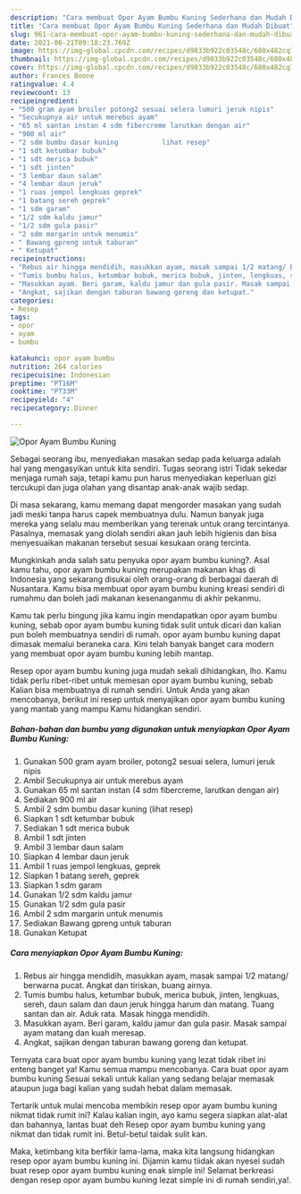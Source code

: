 ```yaml
---
description: "Cara membuat Opor Ayam Bumbu Kuning Sederhana dan Mudah Dibuat"
title: "Cara membuat Opor Ayam Bumbu Kuning Sederhana dan Mudah Dibuat"
slug: 961-cara-membuat-opor-ayam-bumbu-kuning-sederhana-dan-mudah-dibuat
date: 2021-06-21T09:18:23.769Z
image: https://img-global.cpcdn.com/recipes/d9833b922c03548c/680x482cq70/opor-ayam-bumbu-kuning-foto-resep-utama.jpg
thumbnail: https://img-global.cpcdn.com/recipes/d9833b922c03548c/680x482cq70/opor-ayam-bumbu-kuning-foto-resep-utama.jpg
cover: https://img-global.cpcdn.com/recipes/d9833b922c03548c/680x482cq70/opor-ayam-bumbu-kuning-foto-resep-utama.jpg
author: Frances Boone
ratingvalue: 4.4
reviewcount: 13
recipeingredient:
- "500 gram ayam broiler potong2 sesuai selera lumuri jeruk nipis"
- "Secukupnya air untuk merebus ayam"
- "65 ml santan instan 4 sdm fibercreme larutkan dengan air"
- "900 ml air"
- "2 sdm bumbu dasar kuning           lihat resep"
- "1 sdt ketumbar bubuk"
- "1 sdt merica bubuk"
- "1 sdt jinten"
- "3 lembar daun salam"
- "4 lembar daun jeruk"
- "1 ruas jempol lengkuas geprek"
- "1 batang sereh geprek"
- "1 sdm garam"
- "1/2 sdm kaldu jamur"
- "1/2 sdm gula pasir"
- "2 sdm margarin untuk menumis"
- " Bawang gpreng untuk taburan"
- " Ketupat"
recipeinstructions:
- "Rebus air hingga mendidih, masukkan ayam, masak sampai 1/2 matang/ berwarna pucat. Angkat dan tiriskan, buang airnya."
- "Tumis bumbu halus, ketumbar bubuk, merica bubuk, jinten, lengkuas, sereh, daun salam dan daun jeruk hingga harum dan matang. Tuang santan dan air. Aduk rata. Masak hingga mendidih."
- "Masukkan ayam. Beri garam, kaldu jamur dan gula pasir. Masak sampai ayam matang dan kuah meresap."
- "Angkat, sajikan dengan taburan bawang goreng dan ketupat."
categories:
- Resep
tags:
- opor
- ayam
- bumbu

katakunci: opor ayam bumbu 
nutrition: 264 calories
recipecuisine: Indonesian
preptime: "PT16M"
cooktime: "PT33M"
recipeyield: "4"
recipecategory: Dinner

---
```



![Opor Ayam Bumbu Kuning](https://img-global.cpcdn.com/recipes/d9833b922c03548c/680x482cq70/opor-ayam-bumbu-kuning-foto-resep-utama.jpg)

Sebagai seorang ibu, menyediakan masakan sedap pada keluarga adalah hal yang mengasyikan untuk kita sendiri. Tugas seorang istri Tidak sekedar menjaga rumah saja, tetapi kamu pun harus menyediakan keperluan gizi tercukupi dan juga olahan yang disantap anak-anak wajib sedap.

Di masa  sekarang, kamu memang dapat mengorder masakan yang sudah jadi meski tanpa harus capek membuatnya dulu. Namun banyak juga mereka yang selalu mau memberikan yang terenak untuk orang tercintanya. Pasalnya, memasak yang diolah sendiri akan jauh lebih higienis dan bisa menyesuaikan makanan tersebut sesuai kesukaan orang tercinta. 



Mungkinkah anda salah satu penyuka opor ayam bumbu kuning?. Asal kamu tahu, opor ayam bumbu kuning merupakan makanan khas di Indonesia yang sekarang disukai oleh orang-orang di berbagai daerah di Nusantara. Kamu bisa membuat opor ayam bumbu kuning kreasi sendiri di rumahmu dan boleh jadi makanan kesenanganmu di akhir pekanmu.

Kamu tak perlu bingung jika kamu ingin mendapatkan opor ayam bumbu kuning, sebab opor ayam bumbu kuning tidak sulit untuk dicari dan kalian pun boleh membuatnya sendiri di rumah. opor ayam bumbu kuning dapat dimasak memalui beraneka cara. Kini telah banyak banget cara modern yang membuat opor ayam bumbu kuning lebih mantap.

Resep opor ayam bumbu kuning juga mudah sekali dihidangkan, lho. Kamu tidak perlu ribet-ribet untuk memesan opor ayam bumbu kuning, sebab Kalian bisa membuatnya di rumah sendiri. Untuk Anda yang akan mencobanya, berikut ini resep untuk menyajikan opor ayam bumbu kuning yang mantab yang mampu Kamu hidangkan sendiri.

<!--inarticleads1-->

##### Bahan-bahan dan bumbu yang digunakan untuk menyiapkan Opor Ayam Bumbu Kuning:

1. Gunakan 500 gram ayam broiler, potong2 sesuai selera, lumuri jeruk nipis
1. Ambil Secukupnya air untuk merebus ayam
1. Gunakan 65 ml santan instan (4 sdm fibercreme, larutkan dengan air)
1. Sediakan 900 ml air
1. Ambil 2 sdm bumbu dasar kuning           (lihat resep)
1. Siapkan 1 sdt ketumbar bubuk
1. Sediakan 1 sdt merica bubuk
1. Ambil 1 sdt jinten
1. Ambil 3 lembar daun salam
1. Siapkan 4 lembar daun jeruk
1. Ambil 1 ruas jempol lengkuas, geprek
1. Siapkan 1 batang sereh, geprek
1. Siapkan 1 sdm garam
1. Gunakan 1/2 sdm kaldu jamur
1. Gunakan 1/2 sdm gula pasir
1. Ambil 2 sdm margarin untuk menumis
1. Sediakan  Bawang gpreng untuk taburan
1. Gunakan  Ketupat




<!--inarticleads2-->

##### Cara menyiapkan Opor Ayam Bumbu Kuning:

1. Rebus air hingga mendidih, masukkan ayam, masak sampai 1/2 matang/ berwarna pucat. Angkat dan tiriskan, buang airnya.
1. Tumis bumbu halus, ketumbar bubuk, merica bubuk, jinten, lengkuas, sereh, daun salam dan daun jeruk hingga harum dan matang. Tuang santan dan air. Aduk rata. Masak hingga mendidih.
1. Masukkan ayam. Beri garam, kaldu jamur dan gula pasir. Masak sampai ayam matang dan kuah meresap.
1. Angkat, sajikan dengan taburan bawang goreng dan ketupat.




Ternyata cara buat opor ayam bumbu kuning yang lezat tidak ribet ini enteng banget ya! Kamu semua mampu mencobanya. Cara buat opor ayam bumbu kuning Sesuai sekali untuk kalian yang sedang belajar memasak ataupun juga bagi kalian yang sudah hebat dalam memasak.

Tertarik untuk mulai mencoba membikin resep opor ayam bumbu kuning nikmat tidak rumit ini? Kalau kalian ingin, ayo kamu segera siapkan alat-alat dan bahannya, lantas buat deh Resep opor ayam bumbu kuning yang nikmat dan tidak rumit ini. Betul-betul taidak sulit kan. 

Maka, ketimbang kita berfikir lama-lama, maka kita langsung hidangkan resep opor ayam bumbu kuning ini. Dijamin kamu tiidak akan nyesel sudah buat resep opor ayam bumbu kuning enak simple ini! Selamat berkreasi dengan resep opor ayam bumbu kuning lezat simple ini di rumah sendiri,ya!.

